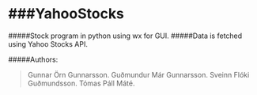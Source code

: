 ###YahooStocks
===========

#####Stock program in python using wx for GUI.
#####Data is fetched using Yahoo Stocks API.

#####Authors:
> Gunnar Örn Gunnarsson.
> Guðmundur Már Gunnarsson.
> Sveinn Flóki Guðmundsson.
> Tómas Páll Máté.
